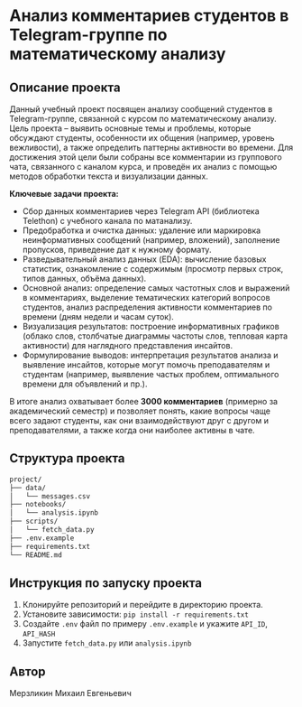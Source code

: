 # Анализ комментариев студентов в Telegram-группе по математическому анализу

## Описание проекта

Данный учебный проект посвящен анализу сообщений студентов в Telegram-группе, связанной с курсом по математическому анализу. Цель проекта – выявить основные темы и проблемы, которые обсуждают студенты, особенности их общения (например, уровень вежливости), а также определить паттерны активности во времени. Для достижения этой цели были собраны все комментарии из группового чата, связанного с каналом курса, и проведён их анализ с помощью методов обработки текста и визуализации данных.

**Ключевые задачи проекта:**

* Сбор данных комментариев через Telegram API (библиотека Telethon) с учебного канала по матанализу.
* Предобработка и очистка данных: удаление или маркировка неинформативных сообщений (например, вложений), заполнение пропусков, приведение дат к нужному формату.
* Разведывательный анализ данных (EDA): вычисление базовых статистик, ознакомление с содержимым (просмотр первых строк, типов данных, объёма данных).
* Основной анализ: определение самых частотных слов и выражений в комментариях, выделение тематических категорий вопросов студентов, анализ распределения активности комментариев по времени (дням недели и часам суток).
* Визуализация результатов: построение информативных графиков (облако слов, столбчатые диаграммы частоты слов, тепловая карта активности) для наглядного представления инсайтов.
* Формулирование выводов: интерпретация результатов анализа и выявление инсайтов, которые могут помочь преподавателям и студентам (например, выявление частых проблем, оптимального времени для объявлений и пр.).

В итоге анализ охватывает более **3000 комментариев** (примерно за академический семестр) и позволяет понять, какие вопросы чаще всего задают студенты, как они взаимодействуют друг с другом и преподавателями, а также когда они наиболее активны в чате.

## Структура проекта

```bash
project/
├── data/
│   └── messages.csv
├── notebooks/
│   └── analysis.ipynb
├── scripts/
│   └── fetch_data.py
├── .env.example
├── requirements.txt
└── README.md
```

## Инструкция по запуску проекта

1. Клонируйте репозиторий и перейдите в директорию проекта.
2. Установите зависимости: `pip install -r requirements.txt`
3. Создайте `.env` файл по примеру `.env.example` и укажите `API_ID`, `API_HASH`
4. Запустите `fetch_data.py` или `analysis.ipynb`

## Автор

Мерзликин Михаил Евгеньевич

